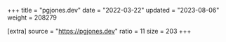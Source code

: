 +++
title = "pgjones.dev"
date = "2022-03-22"
updated = "2023-08-06"
weight = 208279

[extra]
source = "https://pgjones.dev"
ratio = 11
size = 203
+++
